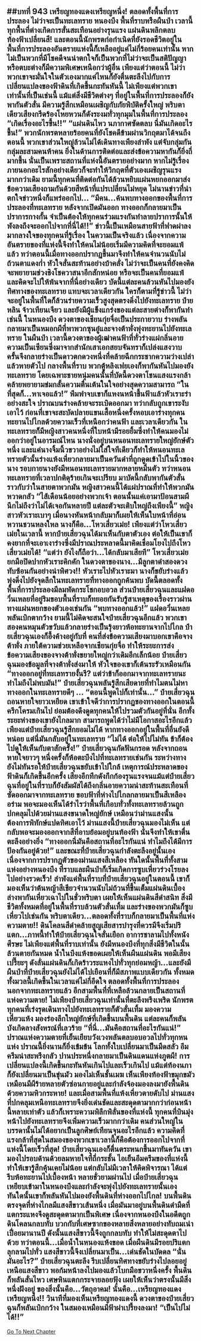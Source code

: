 ##บทที่ 943 เหรียญทองแดงเหรียญหนึ่ง!
ตลอดทั้งพื้นที่การประลอง ไม่ว่าจะเป็นทะเลทราย หนองบึง พื้นที่ราบหรือผืนป่า เวลานี้ทุกพื้นที่ต่างเกิดการสั่นสะเทือนอย่างรุนแรง แผ่นดินพลิกตลบ ท้องฟ้าเปลี่ยนสี!
และตอนนี้นักพรตก่อกำเนิดที่ยังรอดชีวิตอยู่ในพื้นที่การประลองอันตรายแห่งนี้ก็เหลืออยู่แค่ไม่กี่ร้อยคนเท่านั้น หากไม่เป็นพวกที่มีโชคดีจนน่าตกใจก็เป็นพวกที่ไม่ว่าจะเป็นสติปัญญาหรือตบะต่างก็มีความพิเศษเหนือกว่าผู้อื่น
เพียงแต่ว่าตอนนี้ ไม่ว่าพวกเขาจะมั่นใจในตัวเองมากแค่ไหนก็ยังตื่นตะลึงไปกับการเปลี่ยนแปลงของฟ้าดินที่เกิดขึ้นกะทันหันนี้ ไม่เพียงแต่พวกเขาเท่านั้นที่เป็นเช่นนี้ แม้แต่สิ่งมีชีวิตต่างๆ ที่อยู่ในพื้นที่การประลองก็ยังพากันตัวสั่น มีความรู้สึกเหมือนเผชิญกับภัยพิบัติครั้งใหญ่ พริบตาเดียวเสียงกรีดร้องโหยหวนก็ดังระงมทั่วทุกมุมในพื้นที่การประลอง
“เกิดเรื่องอะไรขึ้น!!”
“แผ่นดินไหว นภากาศซัดตลบ นี่มันเกิดอะไรขึ้น!” พวกนักพรตหลายร้อยคนที่ยังโชคดีข้ามผ่านวิกฤตมาได้จนถึงตอนนี้ พวกเขาส่วนใหญ่ล้วนไม่ได้เดินทางเพียงลำพัง แต่จับกลุ่มกันกลุ่มละสามคนห้าคน
ยิ่งในด้านการติดต่อและส่งข้อความหากันก็ยิ่งถี่มากขึ้น นั่นเป็นเพราะสถานที่แห่งนี้อันตรายอย่างมาก หากไม่รู้เรื่องภายนอกอะไรสักอย่างเดียวก็จะทำให้วิกฤตที่ตัวเองเผชิญรุนแรงมากกว่าเดิม
ยามนี้ทุกคนที่ติดต่อกันได้ล้วนหยิบแผ่นหยกออกมาส่งข้อความเสียงถามกันด้วยสีหน้าที่แปรเปลี่ยนไม่หยุด
ไม่นานข่าวที่น่าตกใจข่าวหนึ่งก็แพร่ออกไป...
“มีคน...ค้นพบทางออกของพื้นที่การประลองที่ทะเลทราย หลังจากเปิดมันออก ทางออกก็กลายมาเป็นปราการกางกั้น จำเป็นต้องให้ทุกคนร่วมแรงกันทำลายปราการนั้นให้พังลงถึงจะออกไปจากที่นี่ได้!!” ข่าวนี้เป็นเหมือนสายฟ้าที่ฟาดผ่าลงมากลางใจของทุกคนที่รู้เรื่อง ในความเป็นจริงแล้ว เนื่องจากความอันตรายของที่แห่งนี้จึงทำให้คนไม่น้อยเริ่มมีความคิดที่จะยอมแพ้แล้ว
ทว่าตอนนี้เมื่อทางออกปรากฏขึ้นมาจึงทำให้คนจำนวนนับไม่ถ้วนตาแดงก่ำ หัวใจสั่นสะท้านอย่างบ้าคลั่ง ไม่ว่าจะเป็นคนที่ยังคงคิดจะพยายามช่วงชิงโชควาสนาอีกสักหน่อย หรือจะเป็นคนที่ยอมแพ้และคิดจะไปให้พ้นจากที่นี่อย่างเดียว บัดนี้แต่ละคนล้วนหันไปมองยังทิศทางของทะเลทราย
แทบจะเวลาเดียวกัน ใครก็ตามที่รู้ข่าวนี้ ไม่ว่าจะอยู่ในพื้นที่ใดก็ล้วนร่ายความเร็วสูงสุดตรงดิ่งไปยังทะเลทราย
ป๋ายหลิน จ้าวเทียนเจียว และยังมีผู้แข็งแกร่งของแต่ละสายต่างก็พากันทำเช่นนี้
ในหนองบึง ดวงตาของเชียนกุ่ยจื่อเป็นประกายวาบ ร่างพลันกลายมาเป็นหมอกผีที่พาพวกซุนอู๋และจางต้าพั่งพุ่งทะยานไปยังทะเลทราย
ในผืนป่า เวลานี้ดวงตาของผู้เฒ่าคนฟ้าที่ทั่วร่างแผ่กลิ่นอายความเป็นเซียนซึ่งมาจากสำนักเสาเอกสยบจันทราก็เปล่งแสงวาบ ครั้นจึงกลายร่างเป็นดาวตกดวงหนึ่งที่คล้ายฉีกกระชากความว่างเปล่าแล้วหายตัวไป
กลางพื้นที่ราบ พวกตู้หลิงเฟยเองก็พากันหันไปมองยังทะเลทราย โดยเฉพาะชายหนุ่มคนนั้นที่บัดนี้ดวงตาโชนแสงแรงกล้าคล้ายพยายามข่มกลั้นความตื่นเต้นในใจอย่างสุดความสามารถ
“ในที่สุดก็...หาเจอแล้ว!” พึมพำจบเขาก็แหงนหน้าขึ้นฟ้าแล้วหัวเราะร่าอย่างสะใจ ปราณบนร่างคล้ายจะระเบิดออกมา ทว่ากลับถูกเขาระงับเอาไว้ ก่อนที่เขาจะสะบัดปลายแขนเสื้อหนึ่งครั้งหอบเอาร่างทุกคนทะยานไปไกลด้วยความเร็วที่เหนือกว่าคนฟ้า
และเวลาเดียวกัน ในทะเลทรายก็มีหญิงสาวคนหนึ่งที่ใบหน้ามีรอยยิ้มซึ่งทำให้คนมองไม่ออกว่าอยู่ในอารมณ์ไหน นางนั่งอยู่บนหนอนทะเลทรายใหญ่ยักษ์ตัวหนึ่ง และแค่นางจิ้มนิ้วขวาอย่างไม่ใส่ใจทีเดียวก็ทำให้หนอนทะเลทรายตัวนั้นร่างแห้งเหี่ยวกลายมาเป็นควันดำที่ถูกดูดเข้าไปในนิ้วของนาง รอบกายนางยังมีหนอนทะเลทรายมากหลายหมื่นตัว ทว่าหนอนทะเลทรายที่เวลาปกติดุร้ายเกินจะเปรียบ มาบัดนี้กลับพากันตัวสั่น ราวกับว่าในสายตาพวกมัน หญิงสาวคนนี้ได้แผ่ปราณที่ทำให้พวกมันหวาดกลัว
“ไส้เดือนน้อยอย่างพวกเจ้า ตอนนั้นแค่เอามาป้อนสามผี นึกไม่ถึงว่าไม่ได้เจอกันหลายปี แต่ละตัวจะเติบใหญ่ถึงเพียงนี้” หญิงสาวหัวเราะเบาๆ เมื่อนางหันหน้ากลับมาก็เผยให้เห็นใบหน้าที่อ่อนหวานชวนหลงใหล
นางก็คือ...โหวเสี่ยวเม่ย!
เพียงแต่ว่าโหวเสี่ยวเม่ยในเวลานี้ หากป๋ายเสี่ยวฉุนได้มาเห็นกับตาตัวเอง ต่อให้เป็นเขาก็คงยากที่จะเอาเงาร่างซึ่งมีปราณประหลาดนี้มาคิดเชื่อมโยงไปถึงโหวเสี่ยวเม่ยได้!
“แต่ว่า ยังไงก็ถือว่า...ได้กลับมาเสียที” โหวเสี่ยวเม่ยยกมือปิดปากหัวเราะคิกคัก ในดวงตาของนาง...มีลูกตาดำสองดวงทับซ้อนกันอย่างน่าพิศวง!! หัวเราะไปหัวเราะมา นางก็ขยับร่างแล้วพุ่งดิ่งไปยังจุดลึกในทะเลทรายที่ทางออกถูกค้นพบ
บัดนี้ตลอดทั้งพื้นที่การประลองมีลมพัดกระโชกอบอวล ส่วนป๋ายเสี่ยวฉุนและแฝดอวิ๋นเหลยที่อยู่ริมขอบพื้นที่ราบก็ทยอยกันรับรู้สาเหตุของเรื่องราวผ่านทางแผ่นหยกของตัวเองเช่นกัน
“พบทางออกแล้ว!” แฝดอวิ๋นเหลยพลันเบิกตากว้าง ยามนี้ไม่คิดจะสนใจป๋ายเสี่ยวฉุนอีกแล้ว พวกเขาสองคนหมุนตัวขวับแล้วกลายร่างเป็นรุ้งยาวห้อทะยานจากไปไกล
ป๋ายเสี่ยวฉุนเองก็อึ้งค้างอยู่กับที่ คนที่ส่งข้อความเสียงมาบอกเขาคือจางต้าพั่ง ภายใต้ความช่วยเหลือจากเชียนกุ่ยจื่อ ทำให้ระยะการส่งข้อความเสียงของจางต้าพั่งขยายใหญ่กว่าเดิมอีกเล็กน้อย ป๋ายเสี่ยวฉุนมองข้อมูลที่จางต้าพั่งส่งมาให้ หัวใจของเขาก็เต้นระรัวเหมือนกัน
“ทางออกอยู่ที่ทะเลทรายงั้นรึ? แต่ว่าข้าก็ออกมาจากทะเลทรายนะ ทำไมถึงไม่พบมัน!” ป๋ายเสี่ยวฉุนพลันรู้สึกเสียดายที่ทำไมตนไม่หาทางออกในทะเลทรายดีๆ ...
“ตอนนี้พูดไปก็เท่านั้น...” ป๋ายเสี่ยวฉุนถอนหายใจยาวเหยียด เขาเข้าใจดีว่าการปรากฏของทางออกในตอนนี้ครึกโครมเกินไป ย่อมต้องดึงดูดทุกคนให้ไปรวมตัวกันอยู่ที่นั่น
อีกทั้งระยะห่างของเขายังไกลมาก สามารถพูดได้ว่าไม่มีโอกาสอะไรอีกแล้ว เพียงแต่ป๋ายเสี่ยวฉุนรู้สึกยอมไม่ได้ หากทางออกอยู่ในพื้นที่อื่นยังดีหน่อย แต่นี่มันกลับอยู่ในทะเลทราย
“ไม่ได้ ต่อให้ไปไม่ทัน ข้าก็ต้องไปดูให้เห็นกับตาสักครั้ง!” ป๋ายเสี่ยวฉุนกัดฟันกรอด หลังจากถอนหายใจยาวๆ หนึ่งครั้งก็ห้อตะบึงไปที่ทะเลทรายเช่นกัน
ระหว่างทาง ยังไม่ทันรอให้ป๋ายเสี่ยวฉุนขยับเข้าไปใกล้ เหตุการณ์ประหลาดของฟ้าดินก็เกิดขึ้นอีกครั้ง เสียงอึกทึกดังกึกก้องรุนแรงจนแม้แต่ป๋ายเสี่ยวฉุนที่อยู่ในที่ราบก็ยังสัมผัสได้ถึงกลิ่นอายความน่าสะท้านสะเทือนที่ซัดออกมาจากทะเลทราย
ขอบฟ้าที่ห่างไปไกลกลายมาเป็นสีเหลืองอร่าม พอจะมองเห็นได้รำไรว่าพื้นที่เกือบทั่วทั้งทะเลทรายล้วนถูกปกคลุมไปด้วยม่านแสงขนาดใหญ่ยักษ์ เหมือนว่าม่านแสงนั้นต้องการพิทักษ์แปดทิศเอาไว้
ม่านแสงนี้ป๋ายเสี่ยวฉุนมองไม่เห็น แต่กลับพอจะมองออกจากสีที่อาบย้อมอยู่บนท้องฟ้า นั่นจึงทำให้เขาตื่นตะลึงอย่างยิ่ง
“ทางออกนี่มันคือสถานที่อะไรกันแน่ ทำไมถึงได้มีการป้องกันอยู่ด้วย!”
และขณะที่ป๋ายเสี่ยวฉุนกำลังตะลึงอยู่นั้นเอง เนื่องจากการปรากฏตัวของม่านแสงสีเหลือง ทันใดนั้นพื้นที่ทั้งสามแห่งอย่างหนองบึง ที่ราบและผืนป่าก็เริ่มเกิดการซูบเหี่ยวร่วงโรยลงไปอย่างรวดเร็ว!
ลำพังแค่พื้นที่ราบที่ป๋ายเสี่ยวฉุนอยู่ในตอนนี้ เขาก็มองเห็นว่าต้นหญ้าสีเขียวจำนวนนับไม่ถ้วนที่ขึ้นเต็มแผ่นดินเบื้องล่างพากันเหี่ยวเฉาไปในชั่วพริบตา เผยให้เห็นแผ่นดินสีดำสนิท สิ่งมีชีวิตทั้งหมดที่อยู่ในพื้นที่ราบล้วนตัวสั่นเทิ้ม และร่างของพวกมันก็ซูบเหี่ยวไปเช่นกัน พริบตาเดียว...ตลอดทั้งที่ราบก็กลายมาเป็นพื้นที่แห่งความตาย!!
ดินโคลนสีดำคล้ายสูญเสียสารบำรุงที่ควรมีจึงเริ่มปริแตก...ภาพนี้ทำให้ป๋ายเสี่ยวฉุนใจสั่นเยือก อาการชาลามไปทั้งหนังศีรษะ
ไม่เพียงแต่พื้นที่ราบเท่านั้น ยังมีหนองบึงที่ทุกสิ่งมีชีวิตในนั้นล้วนตายกันหมด น้ำในบึงแห้งขอดเผยให้เห็นผืนแผ่นดิน พอมีเสียงเปรี๊ยะๆ ดังลั่นแผ่นดินก็เกิดร้าวระแหงไปทั่วทุกย่อมหญ้า...และยังมีผืนป่าที่ป๋ายเสี่ยวฉุนยังไม่ได้ไปเยือนที่ก็มีสภาพแบบเดียวกัน
ทั้งหมดทั้งมวลนี้เกิดขึ้นในเวลาแค่ไม่กี่อึดใจ ตลอดทั้งพื้นที่การประลองนอกจากทะเลทรายแล้ว อีกสามพื้นที่ที่เหลือล้วนกลายเป็นสถานที่แห่งความตาย!
ไม่เพียงป๋ายเสี่ยวฉุนเท่านั้นที่ตะลึงพรึงเพริด นักพรตทุกคนที่เร่งรุดเดินทางไปยังทะเลทรายก็ตัวสั่นเทิ้ม มองความเหี่ยวแห้ง มองร่องลึกใหญ่ยักษ์ที่เกิดขึ้นบนพื้นดิน แต่ละคนก็พลันบังเกิดลางสังหรณ์ที่เลวร้าย
“ที่นี่...มันคือสถานที่อะไรกันแน่!”
ปราณแห่งความตายที่เย็นเยียบวังเวงพลันตลบอบอวลไปทั่วทุกหนแห่ง ปราณนี้ยิ่งนานก็ยิ่งเข้มข้น โลกทั้งใบเปลี่ยนมาเป็นมืดสลัว อึมครึมน่าสะพรึงกลัว ปานประหนึ่งกลายมาเป็นดินแดนแห่งภูตผี!
การเปลี่ยนแปลงนี้เกิดขึ้นกะทันหันเกินไปและเร็วเกินไป แม้แต่ท้องนภาก็ยังเปลี่ยนมาเป็นขุ่นมัว มองไม่เห็นชั้นเมฆ เห็นเพียงท้องฟ้าขมุกขมัวเหมือนมีผีร้ายหลายตัวซ่อนกายอยู่และกำลังจ้องมองลงมายังพื้นดินด้วยความหิวกระหาย!
และเมื่อสามพื้นที่แห้งเหี่ยวตายดับไป ม่านแสงที่ปกคลุมเหนือทะเลทรายจึงยิ่งเด่นชัดและสะดุดตามากกว่าก่อนหน้านี้หลายเท่าตัว
แล้วก็เพราะความพิลึกพิลั่นของที่แห่งนี้ ทุกคนที่บินมุ่งหน้าไปยังทะเลทรายจึงเพิ่มความเร็วมากกว่าเดิม คนส่วนใหญ่ในบรรดานั้นไม่ได้อยากเป็นลูกศิษย์เทียนจุนอะไรอีกแล้ว ความคิดที่แรงกล้าที่สุดในสมองของพวกเขาเวลานี้ก็คือต้องการออกไปจากที่แห่งนี้โดยเร็วที่สุด!
ป๋ายเสี่ยวฉุนเองก็ตื่นตระหนกขึ้นมาทันควัน เขามองไปรอบด้านด้วยลมหายใจที่ถี่กระชั้น ไอเย็นอึมครึมของที่แห่งนี้ทำให้เขารู้สึกคุ้นเคยไม่น้อย แต่กลับไม่มีเวลาให้คิดพิจารณา ได้แต่รีบห้อทะยานไปเบื้องหน้า หลายชั่วยามผ่านไป เมื่อป๋ายเสี่ยวฉุนเหยียบเข้ามาในหนองบึงและกำลังจะพุ่งไปยังทะเลทรายนั้นเอง ทันใดนั้นเขาก็พลันหันไปมองยังพื้นดินที่ห่างออกไปไกล!
บนพื้นดินตรงจุดที่ห่างไกลมีแสงสีขาวเส้นหนึ่ง เมื่อมันมาอยู่บนพื้นดินดำมืดที่แตกระแหงจึงดูสะดุดตามากเป็นพิเศษ เนื่องจากหนองบึงในอดีตถูกดินโคลนกลบทับ บวกกับที่เศษซากของหลายสิ่งหลายอย่างทับถมเน่าเปื่อยมานานปี ดังนั้นแสงสีขาวนี้จึงถูกกลบทับ ทำให้ไม่สะดุดตาไปด้วย ทว่าตอนนี้...เมื่อน้ำในหนองแห้งขอด เมื่อผืนดินมีรอยปริแตกลุกลามไปทั่ว แสงสีขาวนี้จึงเปลี่ยนมาเป็น...เด่นชัดในบัดดล
“นั่นมันอะไร?” ป๋ายเสี่ยวฉุนตะลึง รีบเปลี่ยนทิศทางขยับร่างไปลอยอยู่เหนือแสงสีขาว พอก้มหน้าลงไปมองแล้วโบกมือขวาหนึ่งครั้ง พื้นดินก็พลันสั่นไหว เศษหินแตกกระจายลอยฟุ้ง เผยให้เห็นว่าตรงนั้นมีสิ่งหนึ่งฝังอยู่ ของสิ่งนั้นคือ...วัตถุอาคม!
นั่นคือ...เหรียญทองแดงเหรียญหนึ่ง!!
วินาทีที่มองเห็นเหรียญทองแดงนี้ ดวงตาของป๋ายเสี่ยวฉุนก็พลันเบิกกว้าง ในสมองเหมือนมีฟ้าผ่าเปรี้ยงลงมา!
“เป็นไปไม่ได้!!”
------


[Go To Next Chapter]( ./90.md)